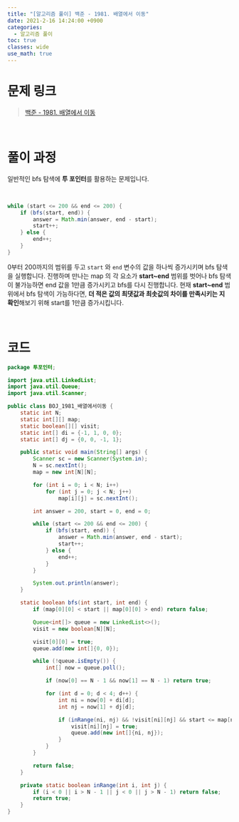 ```yaml
---
title: "[알고리즘 풀이] 백준 - 1981. 배열에서 이동"
date: 2021-2-16 14:24:00 +0900
categories:
  - 알고리즘 풀이
toc: true
classes: wide
use_math: true
---
```


# 문제 링크

> [백준 - 1981. 배열에서 이동](https://www.acmicpc.net/problem/1981)

<br>

# 풀이 과정

일반적인 bfs 탐색에 **투 포인터**를 활용하는 문제입니다.

<br>

```java
while (start <= 200 && end <= 200) {
    if (bfs(start, end)) {
        answer = Math.min(answer, end - start);
        start++;
    } else {
        end++;
    }
}
```

0부터 200까지의 범위를 두고 `start` 와 `end` 변수의 값을 하나씩 증가시키며 bfs 탐색을 실행합니다. 진행하며 만나는 map 의 각 요소가 **start~end** 범위를 벗어나 bfs 탐색이 불가능하면 end 값을 1만큼 증가시키고 bfs를 다시 진행합니다. 현재 **start~end** 범위에서 bfs 탐색이 가능하다면, **더 적은 값의 최댓값과 최솟값의 차이를 만족시키는 지 확인**해보기 위해 start를 1만큼 증가시킵니다.

<br>

# 코드

```java
package 투포인터;

import java.util.LinkedList;
import java.util.Queue;
import java.util.Scanner;

public class BOJ_1981_배열에서이동 {
    static int N;
    static int[][] map;
    static boolean[][] visit;
    static int[] di = {-1, 1, 0, 0};
    static int[] dj = {0, 0, -1, 1};

    public static void main(String[] args) {
        Scanner sc = new Scanner(System.in);
        N = sc.nextInt();
        map = new int[N][N];

        for (int i = 0; i < N; i++)
            for (int j = 0; j < N; j++)
                map[i][j] = sc.nextInt();

        int answer = 200, start = 0, end = 0;

        while (start <= 200 && end <= 200) {
            if (bfs(start, end)) {
                answer = Math.min(answer, end - start);
                start++;
            } else {
                end++;
            }
        }

        System.out.println(answer);
    }

    static boolean bfs(int start, int end) {
        if (map[0][0] < start || map[0][0] > end) return false;

        Queue<int[]> queue = new LinkedList<>();
        visit = new boolean[N][N];

        visit[0][0] = true;
        queue.add(new int[]{0, 0});

        while (!queue.isEmpty()) {
            int[] now = queue.poll();

            if (now[0] == N - 1 && now[1] == N - 1) return true;

            for (int d = 0; d < 4; d++) {
                int ni = now[0] + di[d];
                int nj = now[1] + dj[d];

                if (inRange(ni, nj) && !visit[ni][nj] && start <= map[ni][nj] && map[ni][nj] <= end) {
                    visit[ni][nj] = true;
                    queue.add(new int[]{ni, nj});
                }
            }
        }

        return false;
    }

    private static boolean inRange(int i, int j) {
        if (i < 0 || i > N - 1 || j < 0 || j > N - 1) return false;
        return true;
    }
}
```